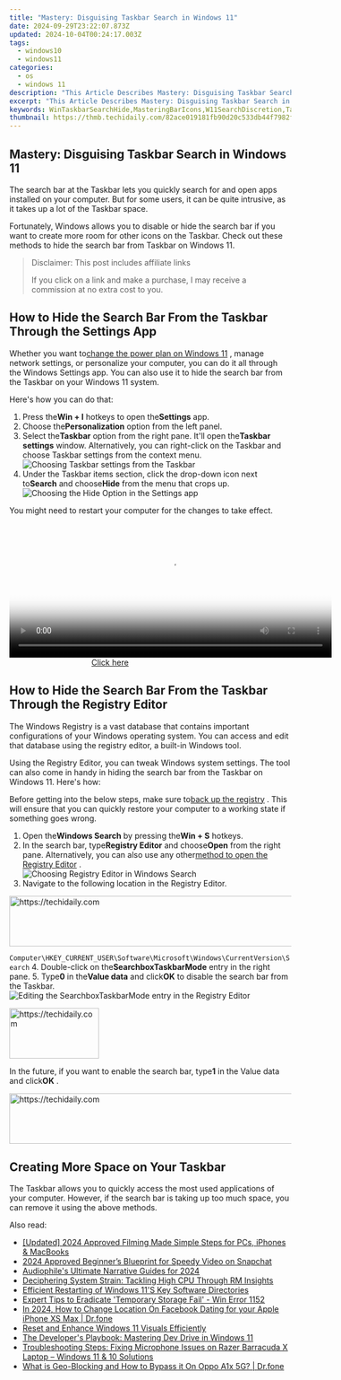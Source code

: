 ```yaml
---
title: "Mastery: Disguising Taskbar Search in Windows 11"
date: 2024-09-29T23:22:07.873Z
updated: 2024-10-04T00:24:17.003Z
tags:
  - windows10
  - windows11
categories:
  - os
  - windows 11
description: "This Article Describes Mastery: Disguising Taskbar Search in Windows 11"
excerpt: "This Article Describes Mastery: Disguising Taskbar Search in Windows 11"
keywords: WinTaskbarSearchHide,MasteringBarIcons,W11SearchDiscretion,TaskbarCoverSearch,Windows11HiddenSearch,HideWinBarInput,SearchBarCamouflageW11
thumbnail: https://thmb.techidaily.com/82ace019181fb90d20c533db44f7982f837c984d09bf52bb3d1445c9e89ae06d.jpg
---
```


## Mastery: Disguising Taskbar Search in Windows 11

 The search bar at the Taskbar lets you quickly search for and open apps installed on your computer. But for some users, it can be quite intrusive, as it takes up a lot of the Taskbar space.

 Fortunately, Windows allows you to disable or hide the search bar if you want to create more room for other icons on the Taskbar. Check out these methods to hide the search bar from Taskbar on Windows 11.

>  Disclaimer: This post includes affiliate links
>
>  If you click on a link and make a purchase, I may receive a commission at no extra cost to you.
>

## How to Hide the Search Bar From the Taskbar Through the Settings App

 Whether you want to[change the power plan on Windows 11](https://www.makeuseof.com/windows-11-change-power-plan/) , manage network settings, or personalize your computer, you can do it all through the Windows Settings app. You can also use it to hide the search bar from the Taskbar on your Windows 11 system.

Here's how you can do that:

1. Press the**Win + I** hotkeys to open the**Settings** app.
2. Choose the**Personalization** option from the left panel.
3. Select the**Taskbar** option from the right pane. It'll open the**Taskbar settings** window. Alternatively, you can right-click on the Taskbar and choose Taskbar settings from the context menu.  
![Choosing Taskbar settings from the Taskbar](https://static1.makeuseofimages.com/wordpress/wp-content/uploads/2023/01/choosing-taskbar-settings.jpg)
4. Under the Taskbar items section, click the drop-down icon next to**Search** and choose**Hide** from the menu that crops up.  
![Choosing the Hide Option in the Settings app](https://static1.makeuseofimages.com/wordpress/wp-content/uploads/2023/01/choosing-the-hide-option.jpg)

 You might need to restart your computer for the changes to take effect.

<!-- affiliate ads begin -->
<span id="1983472">
					<video width="576" height="240" style="cursor:pointer"
           poster="//a.impactradius-go.com/display-clicktoplayimage/1983472.png"
           onclick="if(!this.playClicked){this.play();this.setAttribute('controls',true);this.playClicked=true;}">
	   <source src="//a.impactradius-go.com/display-ad/22993-1983472">
	   <img src="//a.impactradius-go.com/display-clicktoplayimage/1983472.png" style="border: none; height: 100%; width: 100%; object-fit: contain">
	</video>
	<div style="width:360px;text-align:center"><a href="javascript:window.open(decodeURIComponent('https%3A%2F%2Fhomestyler.sjv.io%2Fc%2F5597632%2F1983472%2F22993'), '_blank');void(0);">Click here</a></div>
</span>
<img height="0" width="0" src="https://imp.pxf.io/i/5597632/1983472/22993" style="position:absolute;visibility:hidden;" border="0" />
<!-- affiliate ads end -->

## How to Hide the Search Bar From the Taskbar Through the Registry Editor

 The Windows Registry is a vast database that contains important configurations of your Windows operating system. You can access and edit that database using the registry editor, a built-in Windows tool.

 Using the Registry Editor, you can tweak Windows system settings. The tool can also come in handy in hiding the search bar from the Taskbar on Windows 11\. Here's how:

 Before getting into the below steps, make sure to[back up the registry](https://www.makeuseof.com/tag/backup-restore-windows-registry/) . This will ensure that you can quickly restore your computer to a working state if something goes wrong.

1. Open the**Windows Search** by pressing the**Win + S** hotkeys.
2. In the search bar, type**Registry Editor** and choose**Open** from the right pane. Alternatively, you can also use any other[method to open the Registry Editor](https://www.makeuseof.com/windows-11-open-registry-editor/) .  
![Choosing Registry Editor in Windows Search](https://static1.makeuseofimages.com/wordpress/wp-content/uploads/2023/01/choosing-registry-editor.jpg)
3. Navigate to the following location in the Registry Editor.  

<!-- affiliate ads begin -->
<a href="https://appsumo.8odi.net/c/5597632/2075462/7443" target="_top" id="2075462">
  <img src="//a.impactradius-go.com/display-ad/7443-2075462" border="0" alt="https://techidaily.com" width="728" height="90"/>
</a>
<img height="0" width="0" src="https://appsumo.8odi.net/i/5597632/2075462/7443" style="position:absolute;visibility:hidden;" border="0" />
<!-- affiliate ads end -->

`Computer\HKEY_CURRENT_USER\Software\Microsoft\Windows\CurrentVersion\Search`
4. Double-click on the**SearchboxTaskbarMode** entry in the right pane.
5. Type**0** in the**Value data** and click**OK** to disable the search bar from the Taskbar.  
![Editing the SearchboxTaskbarMode entry in the Registry Editor](https://static1.makeuseofimages.com/wordpress/wp-content/uploads/2023/01/editing-the-searchboxtaskbarmode-entry.jpg)

<!-- affiliate ads begin -->
<a href="https://aligracehair.sjv.io/c/5597632/2135410/19272" target="_top" id="2135410">
  <img src="//a.impactradius-go.com/display-ad/19272-2135410" border="0" alt="https://techidaily.com" width="160" height="90"/>
</a>
<img height="0" width="0" src="https://aligracehair.sjv.io/i/5597632/2135410/19272" style="position:absolute;visibility:hidden;" border="0" />
<!-- affiliate ads end -->

 In the future, if you want to enable the search bar, type**1** in the Value data and click**OK** .

<!-- affiliate ads begin -->
<a href="https://aligracehair.sjv.io/c/5597632/1896546/19272" target="_top" id="1896546">
  <img src="//a.impactradius-go.com/display-ad/19272-1896546" border="0" alt="https://techidaily.com" width="728" height="90"/>
</a>
<img height="0" width="0" src="https://aligracehair.sjv.io/i/5597632/1896546/19272" style="position:absolute;visibility:hidden;" border="0" />
<!-- affiliate ads end -->

## Creating More Space on Your Taskbar

 The Taskbar allows you to quickly access the most used applications of your computer. However, if the search bar is taking up too much space, you can remove it using the above methods.

<ins class="adsbygoogle"
     style="display:block"
     data-ad-format="autorelaxed"
     data-ad-client="ca-pub-7571918770474297"
     data-ad-slot="1223367746"></ins>

<ins class="adsbygoogle"
     style="display:block"
     data-ad-client="ca-pub-7571918770474297"
     data-ad-slot="8358498916"
     data-ad-format="auto"
     data-full-width-responsive="true"></ins>

<span class="atpl-alsoreadstyle">Also read:</span>
<div><ul>
<li><a href="https://screen-mirroring-recording.techidaily.com/updated-2024-approved-filming-made-simple-steps-for-pcs-iphones-and-macbooks/"><u>[Updated] 2024 Approved Filming Made Simple Steps for PCs, iPhones & MacBooks</u></a></li>
<li><a href="https://extra-hints.techidaily.com/2024-approved-beginners-blueprint-for-speedy-video-on-snapchat/"><u>2024 Approved Beginner’s Blueprint for Speedy Video on Snapchat</u></a></li>
<li><a href="https://extra-tips.techidaily.com/audiophiles-ultimate-narrative-guides-for-2024/"><u>Audiophile's Ultimate Narrative Guides for 2024</u></a></li>
<li><a href="https://win11.techidaily.com/deciphering-system-strain-tackling-high-cpu-through-rm-insights/"><u>Deciphering System Strain: Tackling High CPU Through RM Insights</u></a></li>
<li><a href="https://win11.techidaily.com/efficient-restarting-of-windows-11s-key-software-directories/"><u>Efficient Restarting of Windows 11'S Key Software Directories</u></a></li>
<li><a href="https://win11.techidaily.com/expert-tips-to-eradicate-temporary-storage-fail-win-error-1152/"><u>Expert Tips to Eradicate 'Temporary Storage Fail' - Win Error 1152</u></a></li>
<li><a href="https://location-social.techidaily.com/in-2024-how-to-change-location-on-facebook-dating-for-your-apple-iphone-xs-max-drfone-by-drfone-virtual-ios/"><u>In 2024, How to Change Location On Facebook Dating for your Apple iPhone XS Max | Dr.fone</u></a></li>
<li><a href="https://win11.techidaily.com/reset-and-enhance-windows-11-visuals-efficiently/"><u>Reset and Enhance Windows 11 Visuals Efficiently</u></a></li>
<li><a href="https://win11.techidaily.com/the-developers-playbook-mastering-dev-drive-in-windows-11/"><u>The Developer's Playbook: Mastering Dev Drive in Windows 11</u></a></li>
<li><a href="https://sound-issues.techidaily.com/troubleshooting-steps-fixing-microphone-issues-on-razer-barracuda-x-laptop-windows-11-and-10-solutions/"><u>Troubleshooting Steps: Fixing Microphone Issues on Razer Barracuda X Laptop – Windows 11 & 10 Solutions</u></a></li>
<li><a href="https://fake-location.techidaily.com/what-is-geo-blocking-and-how-to-bypass-it-on-oppo-a1x-5g-drfone-by-drfone-virtual-android/"><u>What is Geo-Blocking and How to Bypass it On Oppo A1x 5G? | Dr.fone</u></a></li>
</ul></div>


